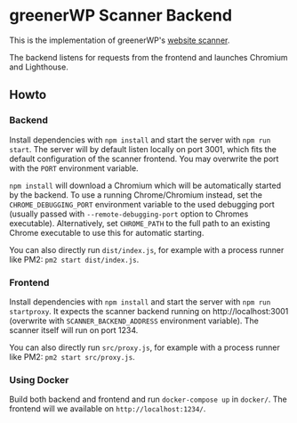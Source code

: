 # greenerWP Scanner Backend

This is the implementation of greenerWP's [website
scanner](https://scan.greenerwp.net/).

The backend listens for requests from the frontend and launches Chromium and
Lighthouse.

## Howto

### Backend

Install dependencies with `npm install` and start the server with `npm run
start`. The server will by default listen locally on port 3001, which fits
the default configuration of the scanner frontend. You may overwrite the port
with the `PORT` environment variable.

`npm install` will download a Chromium which will be automatically started by
the backend. To use a running Chrome/Chromium instead, set the
`CHROME_DEBUGGING_PORT` environment variable to the used debugging port (usually
passed with `--remote-debugging-port` option to Chromes executable). Alternatively,
set `CHROME_PATH` to the full path to an existing Chrome executable to use this
for automatic starting.

You can also directly run `dist/index.js`, for example with a process runner like
PM2: `pm2 start dist/index.js`.

### Frontend

Install dependencies with `npm install` and start the server with `npm run
startproxy`. It expects the scanner backend running on http://localhost:3001
(overwrite with `SCANNER_BACKEND_ADDRESS` environment variable). The scanner
itself will run on port 1234.

You can also directly run `src/proxy.js`, for example with a process runner like
PM2: `pm2 start src/proxy.js`.

### Using Docker

Build both backend and frontend and run `docker-compose up` in `docker/`. The
frontend will we available on `http://localhost:1234/`.
